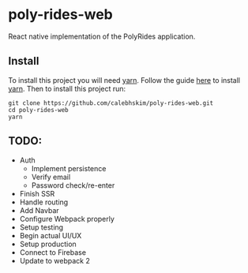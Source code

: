 # poly-rides-web
React native implementation of the PolyRides application.

## Install
To install this project you will need [yarn](https://yarnpkg.com/).
Follow the guide [here](https://yarnpkg.com/en/docs/install) to install [yarn](https://yarnpkg.com/).
Then to install this project run:
```
git clone https://github.com/calebhskim/poly-rides-web.git
cd poly-rides-web
yarn
```

## TODO:
* Auth
  * Implement persistence
  * Verify email
  * Password check/re-enter
* Finish SSR
* Handle routing
* Add Navbar
* Configure Webpack properly
* Setup testing
* Begin actual UI/UX
* Setup production
* Connect to Firebase
* Update to webpack 2
